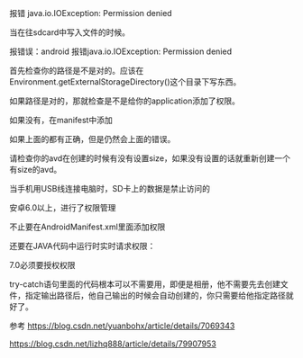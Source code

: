 

报错
java.io.IOException: Permission denied


当在往sdcard中写入文件的时候。

报错误：android 报错java.io.IOException: Permission denied

首先检查你的路径是不是对的。应该在Environment.getExternalStorageDirectory()这个目录下写东西。

如果路径是对的，那就检查是不是给你的application添加了权限。

如果没有，在manifest中添加<uses-permission android:name="android.permission.WRITE_EXTERNAL_STORAGE"/>

如果上面的都有正确，但是仍然会上面的错误。

请检查你的avd在创建的时候有没有设置size，如果没有设置的话就重新创建一个有size的avd。

当手机用USB线连接电脑时，SD卡上的数据是禁止访问的


安卓6.0以上，进行了权限管理

不止要在AndroidManifest.xml里面添加权限

<uses-permission android:name="android.permission.READ_EXTERNAL_STORAGE"/> <uses-permission android:name="android.permission.WRITE_EXTERNAL_STORAGE"/>

还要在JAVA代码中运行时实时请求权限：


7.0必须要授权权限

try-catch语句里面的代码根本可以不需要用，即便是相册，他不需要先去创建文件，指定输出路径后，他自己输出的时候会自动创建的，你只需要给他指定路径就好了。

参考
https://blog.csdn.net/yuanbohx/article/details/7069343

https://blog.csdn.net/lizhq888/article/details/79907953
